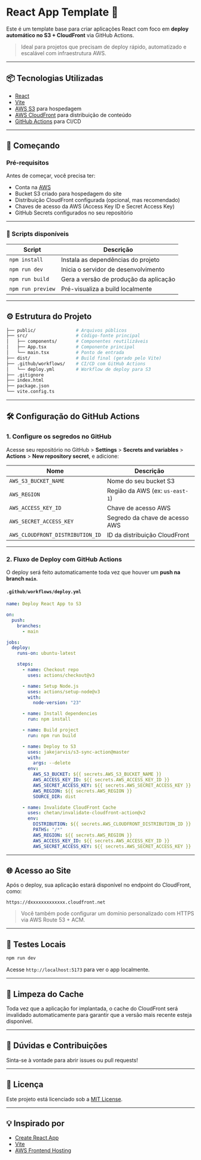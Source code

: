 # React App Template 🚀

Este é um template base para criar aplicações React com foco em **deploy automático no S3 + CloudFront** via GitHub Actions.

> Ideal para projetos que precisam de deploy rápido, automatizado e escalável com infraestrutura AWS.

---

## 📦 Tecnologias Utilizadas

- [React](https://reactjs.org/)
- [Vite](https://vitejs.dev/)
- [AWS S3](https://aws.amazon.com/s3/) para hospedagem
- [AWS CloudFront](https://aws.amazon.com/cloudfront/) para distribuição de conteúdo
- [GitHub Actions](https://github.com/features/actions) para CI/CD

---

## 🚀 Começando

### Pré-requisitos

Antes de começar, você precisa ter:

- Conta na [AWS](https://aws.amazon.com/)
- Bucket S3 criado para hospedagem do site
- Distribuição CloudFront configurada (opcional, mas recomendado)
- Chaves de acesso da AWS (Access Key ID e Secret Access Key)
- GitHub Secrets configurados no seu repositório

---

### 🔧 Scripts disponíveis

| Script            | Descrição                              |
| ----------------- | -------------------------------------- |
| `npm install`     | Instala as dependências do projeto     |
| `npm run dev`     | Inicia o servidor de desenvolvimento   |
| `npm run build`   | Gera a versão de produção da aplicação |
| `npm run preview` | Pré-visualiza a build localmente       |

---

## ⚙️ Estrutura do Projeto

```bash
├── public/               # Arquivos públicos
├── src/                  # Código-fonte principal
│   ├── components/       # Componentes reutilizáveis
│   ├── App.tsx           # Componente principal
│   └── main.tsx          # Ponto de entrada
├── dist/                 # Build final (gerado pelo Vite)
├── .github/workflows/    # CI/CD com GitHub Actions
│   └── deploy.yml        # Workflow de deploy para S3
├── .gitignore
├── index.html
├── package.json
└── vite.config.ts
```



---

## 🛠️ Configuração do GitHub Actions

### 1. Configure os segredos no GitHub

Acesse seu repositório no GitHub > **Settings** > **Secrets and variables** > **Actions** > **New repository secret**, e adicione:

| Nome                             | Descrição                       |
| -------------------------------- | ------------------------------- |
| `AWS_S3_BUCKET_NAME`             | Nome do seu bucket S3           |
| `AWS_REGION`                     | Região da AWS (ex: `us-east-1`) |
| `AWS_ACCESS_KEY_ID`              | Chave de acesso AWS             |
| `AWS_SECRET_ACCESS_KEY`          | Segredo da chave de acesso AWS  |
| `AWS_CLOUDFRONT_DISTRIBUTION_ID` | ID da distribuição CloudFront   |

---

### 2. Fluxo de Deploy com GitHub Actions

O deploy será feito automaticamente toda vez que houver um **push na branch `main`**.

#### `.github/workflows/deploy.yml`

```yaml
name: Deploy React App to S3

on:
  push:
    branches:
      - main

jobs:
  deploy:
    runs-on: ubuntu-latest

    steps:
      - name: Checkout repo
        uses: actions/checkout@v3

      - name: Setup Node.js
        uses: actions/setup-node@v3
        with:
          node-version: "23"

      - name: Install dependencies
        run: npm install

      - name: Build project
        run: npm run build

      - name: Deploy to S3
        uses: jakejarvis/s3-sync-action@master
        with:
          args: --delete
        env:
          AWS_S3_BUCKET: ${{ secrets.AWS_S3_BUCKET_NAME }}
          AWS_ACCESS_KEY_ID: ${{ secrets.AWS_ACCESS_KEY_ID }}
          AWS_SECRET_ACCESS_KEY: ${{ secrets.AWS_SECRET_ACCESS_KEY }}
          AWS_REGION: ${{ secrets.AWS_REGION }}
          SOURCE_DIR: dist

      - name: Invalidate CloudFront Cache
        uses: chetan/invalidate-cloudfront-action@v2
        env:
          DISTRIBUTION: ${{ secrets.AWS_CLOUDFRONT_DISTRIBUTION_ID }}
          PATHS: "/*"
          AWS_REGION: ${{ secrets.AWS_REGION }}
          AWS_ACCESS_KEY_ID: ${{ secrets.AWS_ACCESS_KEY_ID }}
          AWS_SECRET_ACCESS_KEY: ${{ secrets.AWS_SECRET_ACCESS_KEY }}
```

---

## 🌐 Acesso ao Site

Após o deploy, sua aplicação estará disponível no endpoint do CloudFront, como:

```
https://dxxxxxxxxxxxxx.cloudfront.net
```

> Você também pode configurar um domínio personalizado com HTTPS via AWS Route 53 + ACM.

---

## 🧪 Testes Locais

```bash
npm run dev
```

Acesse `http://localhost:5173` para ver o app localmente.

---

## 🧹 Limpeza do Cache

Toda vez que a aplicação for implantada, o cache do CloudFront será invalidado automaticamente para garantir que a versão mais recente esteja disponível.

---

## 🙋 Dúvidas e Contribuições

Sinta-se à vontade para abrir issues ou pull requests!

---

## 📄 Licença

Este projeto está licenciado sob a [MIT License](LICENSE).

---

## 💡 Inspirado por

- [Create React App](https://create-react-app.dev/)
- [Vite](https://vitejs.dev/)
- [AWS Frontend Hosting](https://docs.aws.amazon.com/AmazonS3/latest/userguide/WebsiteHosting.html)



````
